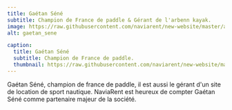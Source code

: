 ```yaml
---
title: Gaétan Séné
subtitle: Champion de France de paddle & Gérant de l'arbenn kayak.
image: https://raw.githubusercontent.com/naviarent/new-website/master/assets/img/portfolio/gaetan_full.jpg
alt: gaetan_sene

caption:
  title: Gaétan Séné
  subtitle: Champion de France de paddle.
  thumbnail: https://raw.githubusercontent.com/naviarent/new-website/master/assets/img/portfolio/gaetansene_thumbail.png
---
```

Gaétan Séné, champion de france de paddle, il est aussi le gérant d'un site de location de sport nautique.
NaviaRent est heureux de compter Gaétan Séné comme partenaire majeur de la société.

<!-- {:.list-inline}
- Date: January 2017
- Client: Threads
- Category: Illustration -->


